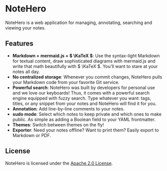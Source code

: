# NoteHero
NoteHero is a web application for managing, annotating, searching and viewing your notes.

## Features
- **Markdown + mermaid.js + $ \KaTeX $**: Use the syntax-light Markdown for textual content, draw sophisticated diagrams with mermaid.js and write that math beautifully  with $ \KaTeX $. You'll want to stare at your notes all day.
- **No centralized storage**: Whenever you commit changes, NoteHero pulls your Markdown code from your favorite Git service.
- **Powerful search**: NoteHero was built by developers for personal use and we love our keyboards! Thus, it comes with a powerful search engine equipped with fuzzy search. Type whatever you want: tags, titles, or any snippet from your notes and NoteHero will find it for you.
- **Annotation**: Add line-by-line comments to your notes.
- **sudo mode**: Select which notes to keep private and which ones to make public. As simple as adding a Boolean field to your YAML frontmatter.
- **Themes**: Switch between themes on the fly!
- **Exporter**: Need your notes offline? Want to print them? Easily export to Markdown or PDF.

## License
NoteHero is licensed under the [Apache 2.0 License](LICENSE).
